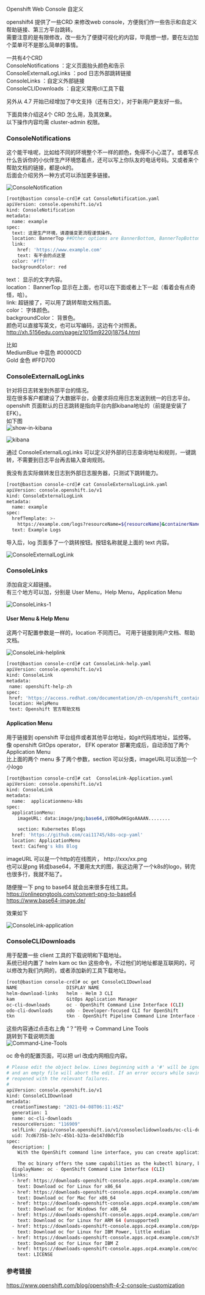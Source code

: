 Openshift Web Console 自定义

openshift4 提供了一些CRD 来修改web console，方便我们作一些告示和自定义帮助链接、第三方平台跳转。  
需要注意的是有限修改，改一些为了便捷可视化的内容，毕竟想一想，要在左边加个菜单可不是那么简单的事情。

一共有4个CRD  
ConsoleNotifications       ：定义页面抬头颜色和告示  
ConsoleExternalLogLinks    ：pod 日志外部跳转链接  
ConsoleLinks               ：自定义外部链接  
ConsoleCLIDownloads        ：自定义常用cli工具下载  

另外从 4.7 开始已经增加了中文支持（还有日文），对于新用户更友好一些。

下面具体介绍这4个 CRD 怎么用，及其效果。  
以下操作内容均需 cluster-admin 权限。  

### ConsoleNotifications

这个能干啥呢，比如给不同的环境整个不一样的颜色，免得不小心混了。或者写点什么告诉你的小伙伴生产环境悠着点，还可以写上你队友的电话号码。又或者来个帮助文档的链接，都是ok的。  
后面会介绍另外一种方式可以添加更多链接。

![ConsoleNotification](../images/cluster-install-and-managerment/ConsoleNotification.png)

```bash
[root@bastion console-crd]# cat ConsoleNotification.yaml 
apiVersion: console.openshift.io/v1
kind: ConsoleNotification
metadata:
  name: example
spec:
  text: 这是生产环境，请遵循变更流程谨慎操作。
  location: BannerTop ##Other options are BannerBottom, BannerTopBottom
  link:
    href: 'https://www.example.com'
    text: 有不会的点这里
  color: '#fff'
  backgroundColor: red

```

text： 显示的文字内容。  
location： BannerTop 显示在上面，也可以在下面或者上下一起（看着会有点奇怪，哈）。  
link: 超链接了，可以用了跳转帮助文档页面。  
color： 字体颜色。  
backgroundColor： 背景色。  
颜色可以直接写英文，也可以写编码，这边有个对照表。  
http://xh.5156edu.com/page/z1015m9220j18754.html

比如   
MediumBlue	中蓝色	#0000CD  
Gold	金色	#FFD700

### ConsoleExternalLogLinks
针对将日志转发到外部平台的情况。  
现在很多客户都建设了大数据平台，会要求将应用日志发送到统一的日志平台。  
openshift 页面默认的日志跳转是指向平台内部kibana地址的（前提是安装了EFK）。  
如下图  
![show-in-kibana](../images/cluster-install-and-managerment/show-in-kibana.png)

![kibana](../images/cluster-install-and-managerment/kibana.png)

通过 ConsoleExternalLogLinks 可以定义好外部的日志查询地址和规则，一键跳转，不需要到日志平台再去输入查询规则。  

我没有去实际做转发日志到外部日志服务器，只测试下跳转能力。
```bash
[root@bastion console-crd]# cat ConsoleExternalLogLink.yaml 
apiVersion: console.openshift.io/v1
kind: ConsoleExternalLogLink
metadata:
  name: example
spec:
  hrefTemplate: >-
    https://example.com/logs?resourceName=${resourceName}&containerName=${containerName}&resourceNamespace=${resourceNamespace}&podLabels=${podLabels}
  text: Example Logs

```

导入后，log 页面多了一个跳转按钮。按钮名称就是上面的 text 内容。

![ConsoleExternalLogLink](../images/cluster-install-and-managerment/ConsoleExternalLogLink.png)

### ConsoleLinks

添加自定义超链接。  
有三个地方可以加，分别是 User Menu，Help Menu，Application Menu

![ConsoleLinks-1](../images/cluster-install-and-managerment/ConsoleLinks-1.png)

#### User Menu & Help Menu

这两个可配置参数是一样的，location 不同而已。 可用于链接到用户文档、帮助文档。

![ConsoleLink-helplink](../images/cluster-install-and-managerment/ConsoleLink-helplink.png)

```bash
[root@bastion console-crd]# cat ConsoleLink-help.yaml 
apiVersion: console.openshift.io/v1
kind: ConsoleLink
metadata:
 name: openshift-help-zh
spec:
 href: 'https://access.redhat.com/documentation/zh-cn/openshift_container_platform/4.7/'
 location: HelpMenu
 text: Openshift 官方帮助文档

 ```

#### Application Menu
用于链接到 openshift 平台组件或者其他平台地址，如git代码库地址，监控等。  
像 openshift GitOps operator， EFK operator 部署完成后，自动添加了两个 Application Menu  
比上面的两个 menu 多了两个参数，section 可以分类，imageURL可以添加一个小logo  

```bash
[root@bastion console-crd]# cat  ConsoleLink-Application.yaml
apiVersion: console.openshift.io/v1
kind: ConsoleLink
metadata:
  name:  applicationmenu-k8s
spec:
  applicationMenu:
    imageURL: data:image/png;base64,iVBORw0KGgoAAAAN........

    section: Kubernetes Blogs
  href: 'https://github.com/cai11745/k8s-ocp-yaml'
  location: ApplicationMenu
  text: Caifeng's k8s Blog
```

imageURL 可以是一个http的在线图片， http://xxx/xx.png  
也可以是png 转成base64，不要用太大的图，我这边用了一个k8s的logo，转完也很多行，我就不贴了。  

随便搜一下 png to base64 就会出来很多在线工具。  
https://onlinepngtools.com/convert-png-to-base64  
https://www.base64-image.de/

效果如下

![ConsoleLink-application](../images/cluster-install-and-managerment/ConsoleLink-application.png)

### ConsoleCLIDownloads
用于配置一些 client 工具的下载说明和下载地址。  
系统已经内置了 helm kam oc tkn 这些命令，不过他们的地址都是互联网的，可以修改为我们内网的，或者添加新的工具下载地址。

```bash
[root@bastion console-crd]# oc get ConsoleCLIDownload
NAME                  DISPLAY NAME                                            AGE
helm-download-links   helm - Helm 3 CLI                                       2021-04-08T04:25:11Z
kam                   GitOps Application Manager                              2021-05-10T02:40:34Z
oc-cli-downloads      oc - OpenShift Command Line Interface (CLI)             2021-04-08T06:11:45Z
odo-cli-downloads     odo - Developer-focused CLI for OpenShift               2021-04-08T06:11:45Z
tkn                   tkn - OpenShift Pipeline Command Line Interface (CLI)   2021-04-12T05:31:54Z
```

这些内容通过点击右上角 “？”符号 -> Command Line Tools  
跳转到下载说明页面  
![Command-Line-Tools](../images/cluster-install-and-managerment/Command-Line-Tools.png)

oc 命令的配置页面，可以把 url 改成内网相应内容。

```bash
# Please edit the object below. Lines beginning with a '#' will be ignored,
# and an empty file will abort the edit. If an error occurs while saving this file will be
# reopened with the relevant failures.
#
apiVersion: console.openshift.io/v1
kind: ConsoleCLIDownload
metadata:
  creationTimestamp: "2021-04-08T06:11:45Z"
  generation: 1
  name: oc-cli-downloads
  resourceVersion: "116909"
  selfLink: /apis/console.openshift.io/v1/consoleclidownloads/oc-cli-downloads
  uid: 7cd6735b-3e7c-45b1-b23a-de147d0dcf1b
spec:
  description: |
    With the OpenShift command line interface, you can create applications and manage OpenShift projects from a terminal.

    The oc binary offers the same capabilities as the kubectl binary, but it is further extended to natively support OpenShift Container Platform features.
  displayName: oc - OpenShift Command Line Interface (CLI)
  links:
  - href: https://downloads-openshift-console.apps.ocp4.example.com/amd64/linux/oc.tar
    text: Download oc for Linux for x86_64
  - href: https://downloads-openshift-console.apps.ocp4.example.com/amd64/mac/oc.zip
    text: Download oc for Mac for x86_64
  - href: https://downloads-openshift-console.apps.ocp4.example.com/amd64/windows/oc.zip
    text: Download oc for Windows for x86_64
  - href: https://downloads-openshift-console.apps.ocp4.example.com/arm64/linux/oc.tar
    text: Download oc for Linux for ARM 64 (unsupported)
  - href: https://downloads-openshift-console.apps.ocp4.example.com/ppc64le/linux/oc.tar
    text: Download oc for Linux for IBM Power, little endian
  - href: https://downloads-openshift-console.apps.ocp4.example.com/s390x/linux/oc.tar
    text: Download oc for Linux for IBM Z
  - href: https://downloads-openshift-console.apps.ocp4.example.com/oc-license
    text: LICENSE
```

### 参考链接

https://www.openshift.com/blog/openshift-4-2-console-customization
